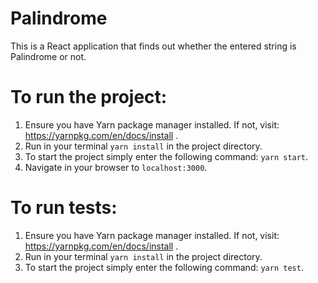 # Palindrome
This is a React application that finds out whether the entered string is Palindrome or not.

# To run the project:
1) Ensure you have Yarn package manager installed. If not, visit: https://yarnpkg.com/en/docs/install .
2) Run in your terminal `yarn install` in the project directory.
3) To start the project simply enter the following command: `yarn start`.
4) Navigate in your browser to `localhost:3000`.

# To run tests:
1) Ensure you have Yarn package manager installed. If not, visit: https://yarnpkg.com/en/docs/install .
2) Run in your terminal `yarn install` in the project directory.
3) To start the project simply enter the following command: `yarn test`.